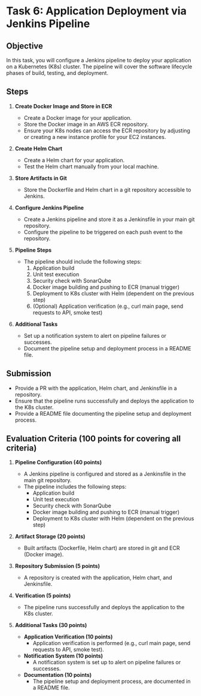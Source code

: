 # Task 6: Application Deployment via Jenkins Pipeline

## Objective

In this task, you will configure a Jenkins pipeline to deploy your application on a Kubernetes (K8s) cluster. The pipeline will cover the software lifecycle phases of build, testing, and deployment.

## Steps

1. **Create Docker Image and Store in ECR**
   - Create a Docker image for your application.
   - Store the Docker image in an AWS ECR repository.
   - Ensure your K8s nodes can access the ECR repository by adjusting or creating a new instance profile for your EC2 instances.

2. **Create Helm Chart**
   - Create a Helm chart for your application.
   - Test the Helm chart manually from your local machine.

3. **Store Artifacts in Git**
   - Store the Dockerfile and Helm chart in a git repository accessible to Jenkins.

4. **Configure Jenkins Pipeline**
   - Create a Jenkins pipeline and store it as a Jenkinsfile in your main git repository.
   - Configure the pipeline to be triggered on each push event to the repository.

5. **Pipeline Steps**
   - The pipeline should include the following steps:
     1. Application build
     2. Unit test execution
     3. Security check with SonarQube
     4. Docker image building and pushing to ECR (manual trigger)
     5. Deployment to K8s cluster with Helm (dependent on the previous step)
     6. (Optional) Application verification (e.g., curl main page, send requests to API, smoke test)

6. **Additional Tasks**
   - Set up a notification system to alert on pipeline failures or successes.
   - Document the pipeline setup and deployment process in a README file.

## Submission

- Provide a PR with the application, Helm chart, and Jenkinsfile in a repository.
- Ensure that the pipeline runs successfully and deploys the application to the K8s cluster.
- Provide a README file documenting the pipeline setup and deployment process.

## Evaluation Criteria (100 points for covering all criteria)

1. **Pipeline Configuration (40 points)**
   - A Jenkins pipeline is configured and stored as a Jenkinsfile in the main git repository.
   - The pipeline includes the following steps:
     - Application build
     - Unit test execution
     - Security check with SonarQube
     - Docker image building and pushing to ECR (manual trigger)
     - Deployment to K8s cluster with Helm (dependent on the previous step)

2. **Artifact Storage (20 points)**
   - Built artifacts (Dockerfile, Helm chart) are stored in git and ECR (Docker image).

3. **Repository Submission (5 points)**
   - A repository is created with the application, Helm chart, and Jenkinsfile.

4. **Verification (5 points)**
   - The pipeline runs successfully and deploys the application to the K8s cluster.

5. **Additional Tasks (30 points)**
   - **Application Verification (10 points)**
     - Application verification is performed (e.g., curl main page, send requests to API, smoke test).
   - **Notification System (10 points)**
     - A notification system is set up to alert on pipeline failures or successes.
   - **Documentation (10 points)**
     - The pipeline setup and deployment process, are documented in a README file.